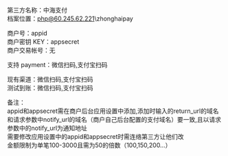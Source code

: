 ﻿第三方名称：中海支付  
档案位置：php@60.245.62.221\zhonghaipay  

商户号：appid  
商户密钥 KEY：appsecret  
商户交易帐号：无  

支持 payment：微信扫码,支付宝扫码  

现有渠道：微信扫码,支付宝扫码  
测试到账：微信扫码,支付宝扫码  

备注：  
appid和appsecret需在商户后台应用设置中添加,添加时输入的return_url的域名和请求参数中notify_url的域名（商户自己后台配置的支付域名）要一致,且以请求参数中的notify_url为通知地址  
需要修改应用设置中的appid和appsecret时需连络第三方让他们改  
金额限制为单笔100-3000且需为50的倍数（100,150,200...）  
